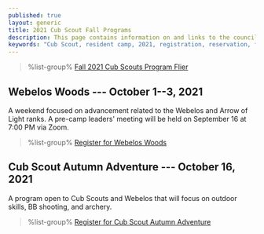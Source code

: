 ```yaml
---
published: true
layout: generic
title: 2021 Cub Scout Fall Programs
description: This page contains information on and links to the council website to register for fall 2021 programs at Camp Workcoeman.
keywords: "Cub Scout, resident camp, 2021, registration, reservation, fall programs"
---
```


> %list-group%
> <a href="{{ site.url }}/pdf/2021/2021-cub-scouts-fall-programs.pdf" class="list-group-item">Fall 2021 Cub Scouts Program Flier</a>

## Webelos Woods --- October 1--3, 2021

A weekend focused on advancement related to the Webelos and Arrow of Light ranks. A pre-camp leaders' meeting will be held on September 16 at 7:00 PM via Zoom.

> %list-group%
> <a href="https://scoutingevent.com/066-47896" class="list-group-item">Register for Webelos Woods</a>

## Cub Scout Autumn Adventure --- October 16, 2021

A program open to Cub Scouts and Webelos that will focus on outdoor skills, BB shooting, and archery.

> %list-group%
> <a href="https://scoutingevent.com/066-51234" class="list-group-item">Register for Cub Scout Autumn Adventure</a>
